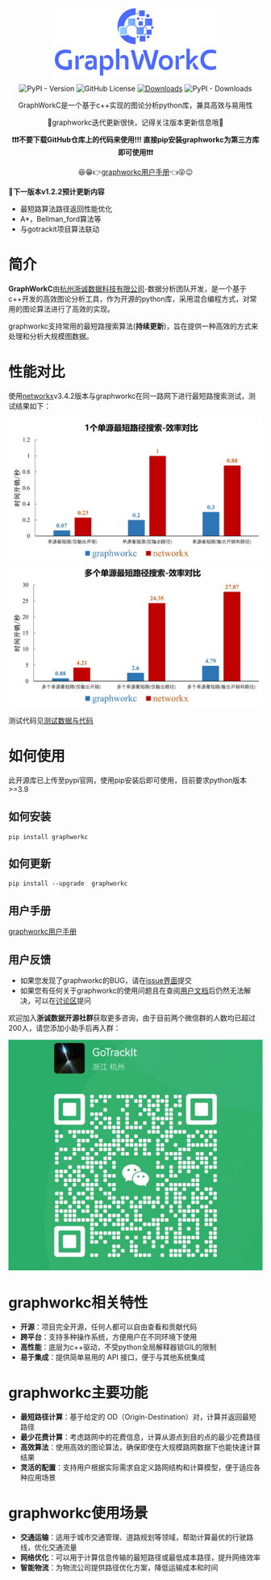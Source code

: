 
<div align="center">
<a href="https://gotrackit.readthedocs.io/en/latest/">
    <img src="docs/_static/logo.svg"  width="320" alt="GoTrackIt"/>
</a>
</div>


<div align=center>

![PyPI - Version](https://img.shields.io/pypi/v/graphworkc)
![GitHub License](https://img.shields.io/github/license/ZheChengData/graphworkc)
[![Downloads](https://static.pepy.tech/badge/graphworkc)](https://pepy.tech/project/graphworkc)
![PyPI - Downloads](https://img.shields.io/pypi/dm/graphworkc)


GraphWorkC是一个基于c++实现的图论分析python库，兼具高效与易用性

🔑graphworkc迭代更新很快，记得关注版本更新信息哦🔑

**❗❗❗不要下载GitHub仓库上的代码来使用!!!  直接pip安装graphworkc为第三方库即可使用❗❗❗**

😆😁👉[graphworkc用户手册](https://zhechengdata.github.io/graphworkc/)👈😝😉

</div>

**💬下一版本v1.2.2预计更新内容**

- 最短路算法路径返回性能优化
- A*，Bellman_ford算法等
- 与gotrackit项目算法联动

# 简介

**GraphWorkC**由[杭州浙诚数据科技有限公司](https://www.zhechengdata.com/)-数据分析团队开发，是一个基于c++开发的高效图论分析工具，作为开源的python库，采用混合编程方式，对常用的图论算法进行了高效的实现。

graphworkc支持常用的最短路搜索算法(**持续更新**)，旨在提供一种高效的方式来处理和分析大规模图数据。


# 性能对比

使用[networkx](https://github.com/networkx/networkx)v3.4.2版本与graphworkc在同一路网下进行最短路搜索测试，测试结果如下：

<div align="center">
<img src="./docs/img/test_with_nx/single_single.png" />
</div>

<div align="center">
<img src="./docs/img/test_with_nx/multi_single.png" />
</div>

测试代码见[测试数据与代码](https://github.com/ZheChengData/graphworkc/tree/main/test)


# 如何使用

此开源库已上传至pypi官网，使用pip安装后即可使用，目前要求python版本>=3.9

## 如何安装
```
pip install graphworkc
```

## 如何更新
```
pip install --upgrade  graphworkc
```

## 用户手册

[graphworkc用户手册](https://zhechengdata.github.io/graphworkc/)


## 用户反馈

- 如果您发现了graphworkc的BUG，请在[issue界面](https://github.com/ZheChengData/graphworkc/issues)提交
- 如果您有任何关于graphworkc的使用问题且在查阅[用户文档](https://zhechengdata.github.io/graphworkc/)后仍然无法解决，可以在[讨论区](https://github.com/ZheChengData/graphworkc/discussions)提问

欢迎加入**浙诚数据开源社群**获取更多咨询，由于目前两个微信群的人数均已超过200人，请您添加小助手后再入群：
<div align="center">
<img src="./docs/img/tk.jpg" />
</div>


# graphworkc相关特性

- **开源**：项目完全开源，任何人都可以自由查看和贡献代码
- **跨平台**：支持多种操作系统，方便用户在不同环境下使用
- **高性能**：底层为c++驱动，不受python全局解释器锁GIL的限制
- **易于集成**：提供简单易用的 API 接口，便于与其他系统集成


# graphworkc主要功能

- **最短路径计算**：基于给定的 OD（Origin-Destination）对，计算并返回最短路径
- **最少花费计算**：考虑路网中的花费信息，计算从源点到目的点的最少花费路径
- **高效算法**：使用高效的图论算法，确保即使在大规模路网数据下也能快速计算结果
- **灵活的配置**：支持用户根据实际需求自定义路网结构和计算模型，便于适应各种应用场景

# graphworkc使用场景

- **交通运输**：适用于城市交通管理、道路规划等领域，帮助计算最优的行驶路线，优化交通流量
- **网络优化**：可以用于计算信息传输的最短路径或最低成本路径，提升网络效率
- **智能物流**：为物流公司提供路径优化方案，降低运输成本和时间





